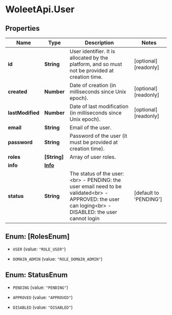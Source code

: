 # WoleetApi.User

## Properties

Name | Type | Description | Notes
------------ | ------------- | ------------- | -------------
**id** | **String** | User identifier. It is allocated by the platform, and so must not be provided at creation time. | [optional] [readonly] 
**created** | **Number** | Date of creation (in milliseconds since Unix epoch). | [optional] [readonly] 
**lastModified** | **Number** | Date of last modification (in milliseconds since Unix epoch). | [optional] [readonly] 
**email** | **String** | Email of the user. | 
**password** | **String** | Password of the user (it must be provided at creation time). | 
**roles** | **[String]** | Array of user roles. | 
**info** | [**Info**](Info.md) |  | 
**status** | **String** | The status of the user:&lt;br&gt; - PENDING: the user email need to be validated&lt;br&gt; - APPROVED: the user can loging&lt;br&gt; - DISABLED: the user cannot login  | [default to &#39;PENDING&#39;]



## Enum: [RolesEnum]


* `USER` (value: `"ROLE_USER"`)

* `DOMAIN_ADMIN` (value: `"ROLE_DOMAIN_ADMIN"`)





## Enum: StatusEnum


* `PENDING` (value: `"PENDING"`)

* `APPROVED` (value: `"APPROVED"`)

* `DISABLED` (value: `"DISABLED"`)




